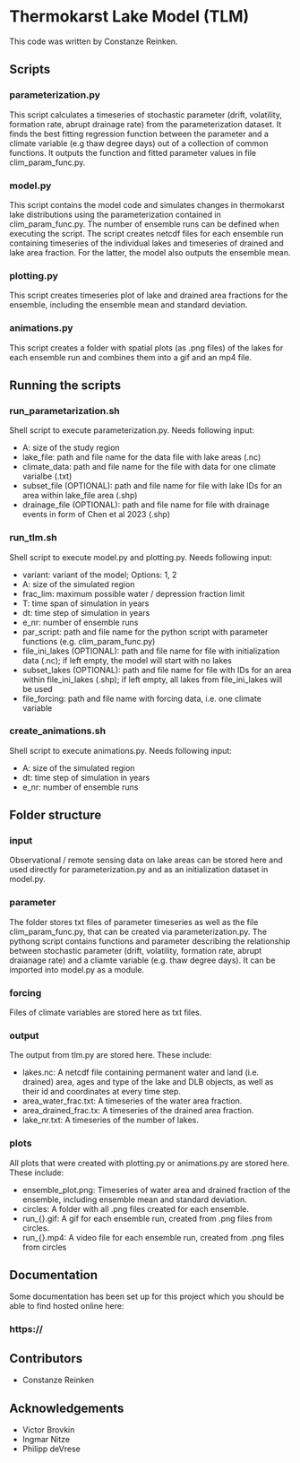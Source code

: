 # Thermokarst Lake Model (TLM)

This code was written by Constanze Reinken.

## Scripts


###  parameterization.py

This script calculates a timeseries of stochastic parameter (drift, volatility, formation rate, abrupt drainage rate) from the parameterization dataset. It finds the best fitting regression function between the parameter and a climate variable (e.g thaw degree days) out of a collection of common functions. It outputs the function and fitted parameter values in file clim_param_func.py.


### model.py

This script contains the model code and simulates changes in thermokarst lake distributions using the parameterization contained in clim_param_func.py. The number of ensemble runs can be defined when executing the script. The script creates netcdf files for each ensemble run containing timeseries of the individual lakes and timeseries of drained and lake area fraction. For the latter, the model also outputs the ensemble mean. 

### plotting.py

This script creates timeseries plot of lake and drained area fractions for the ensemble, including the ensemble mean and standard deviation. 

### animations.py

This script creates a folder with spatial plots (as .png files) of the lakes for each ensemble run and combines them into a gif and an mp4 file. 

## Running the scripts

### run_parametarization.sh

Shell script to execute parameterization.py. Needs following input: 
- A: size of the study region
- lake_file: path and file name for the data file with lake areas (.nc)
- climate_data: path and file name for the file with data for one climate varialbe (.txt)
- subset_file (OPTIONAL): path and file name for file with lake IDs for an area within lake_file area (.shp)
- drainage_file (OPTIONAL): path and file name for file with drainage events in form of Chen et al 2023 (.shp)

### run_tlm.sh

Shell script to execute model.py and plotting.py. Needs following input:
- variant: variant of the model; Options: 1, 2 
- A: size of the simulated region
- frac_lim: maximum possible water / depression fraction limit
- T: time span of simulation in years
- dt: time step of simulation in years
- e_nr: number of ensemble runs
- par_script: path and file name for the python script with parameter functions (e.g. clim_param_func.py)
- file_ini_lakes (OPTIONAL): path and file name for file with initialization data (.nc); if left empty, the model will start with no lakes
- subset_lakes (OPTIONAL): path and file name for file with IDs for an area within file_ini_lakes (.shp); if left empty, all lakes from file_ini_lakes will be used
- file_forcing: path and file name with forcing data, i.e. one climate variable 

### create_animations.sh

Shell script to execute animations.py. Needs following input:
- A: size of the simulated region
- dt: time step of simulation in years
- e_nr: number of ensemble runs

## Folder structure

### input

Observational / remote sensing data on lake areas can be stored here and used directly for parameterization.py and as an initialization dataset in model.py. 

### parameter

The folder stores txt files of parameter timeseries as well as the file clim_param_func.py, that can be created via parameterization.py. The pythong script contains functions and parameter describing the relationship between stochastic parameter (drift, volatility, formation rate, abrupt draianage rate) and a cliamte variable (e.g. thaw degree days). It can be imported into model.py as a module. 
 

### forcing

Files of climate variables are stored here as txt files.

### output

The output from tlm.py are stored here. These include:
- lakes.nc: A netcdf file containing permanent water and land (i.e. drained) area, ages and type of the lake and DLB objects, as well as their id and coordinates at every time step.
- area_water_frac.txt: A timeseries of the water area fraction.
- area_drained_frac.tx: A timeseries of the drained area fraction.
- lake_nr.txt: A timeseries of the number of lakes.

### plots
All plots that were created with plotting.py or animations.py are stored here. These include:
- ensemble_plot.png: Timeseries of water area and drained fraction of the ensemble, including ensemble mean and standard deviation. 
- circles: A folder with all .png files created for each ensemble.
- run_{}.gif: A gif for each ensemble run, created from .png files from circles.
- run_{}.mp4: A video file for each ensemble run, created from .png files from circles

## Documentation
Some documentation has been set up for this project which you should be able to find hosted online
here:
### https://



## Contributors
- Constanze Reinken

## Acknowledgements
- Victor Brovkin
- Ingmar Nitze
- Philipp deVrese
